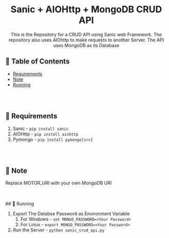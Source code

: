 <h1 align="center">Sanic + AIOHttp + MongoDB CRUD API</h3>


<p align="center"> This is the Repository for a CRUD API using Sanic web Framework. The repository also uses AIOhttp to make requests to another Server. The API uses MongoDB as its Database</p>

## 📝 Table of Contents

- [Requirements](#requirements)
- [Note](#note)
- [Running](#running)
<br>
<br>

## 🧐 Requirements <a name = "requirements"></a>

1. Sanic -  ```pip install sanic```
2. AIOHttp - ```pip install aiohttp```
3. Pymongo - ```pip install pymongo[srv]```
<br>
<br>

## 🏁 Note <a name = "note"></a>

Replace MOTOR_URI with your own MongoDB URI

<br>
<br>
## 🔧 Running <a name = "running"></a>

1. Export The Databse Password as Environment Variable
   1. For Windows - ```set MONGO_PASSWORD=<Your Password>```
   2. For Linux - ```export MONGO_PASSWORD=<Your Password>```
2. Run the Server - ```python sanic_crud_api.py```
